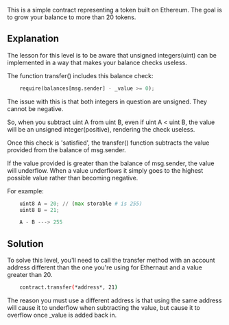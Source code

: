 This is a simple contract representing a token built on Ethereum. The goal is to grow your balance to more than 20 tokens.

## Explanation
The lesson for this level is to be aware that unsigned integers(uint) can be implemented in a way that makes your balance checks useless.

The function transfer() includes this balance check:
```python
    require(balances[msg.sender] - _value >= 0);
```

The issue with this is that both integers in question are unsigned. They cannot be negative.

So, when you subtract uint A from uint B, even if uint A < uint B, the value will be an unsigned integer(positive), rendering the check useless.

Once this check is 'satisfied', the transfer() function subtracts the value provided from the balance of msg.sender.

If the value provided is greater than the balance of msg.sender, the value will underflow.
When a value underflows it simply goes to the highest possible value rather than becoming negative.

For example:

```python
    uint8 A = 20; // (max storable # is 255)
    uint8 B = 21;

    A - B ---> 255
```

## Solution

To solve this level, you'll need to call the transfer method with an account address different than the one you're using for Ethernaut and a value greater than 20.

```bash
    contract.transfer(*address*, 21)
```

The reason you must use a different address is that using the same address will cause it to underflow when subtracting the value, but cause it to overflow once _value is added back in.
